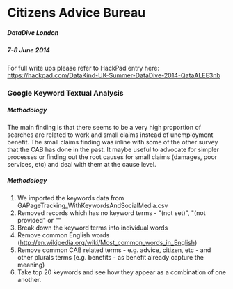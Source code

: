 # Citizens Advice Bureau
##### DataDive London
##### 7-8 June 2014

For full write ups please refer to HackPad entry here: https://hackpad.com/DataKind-UK-Summer-DataDive-2014-QataALEE3nb

### Google Keyword Textual Analysis
##### Methodology
The main finding is that there seems to be a very high proportion of searches are related to work and small claims instead of unemployment benefit. The small claims finding was inline with some of the other survey that the CAB has done in the past. It maybe useful to advocate for simpler processes or finding out the root causes for small claims (damages, poor services, etc) and deal with them at the cause level.

##### Methodology
1. We imported the keywords data from GAPageTracking_WithKeywordsAndSocialMedia.csv
2. Removed records which has no keyword terms - "(not set)", "(not provided" or "" <empty string>
3. Break down the keyword terms into individual words
4. Remove common English words (http://en.wikipedia.org/wiki/Most_common_words_in_English)
5. Remove common CAB related terms - e.g. advice, citizen, etc - and other plurals terms (e.g. benefits - as benefit already capture the meaning)
6. Take top 20 keywords and see how they appear as a combination of one another.
